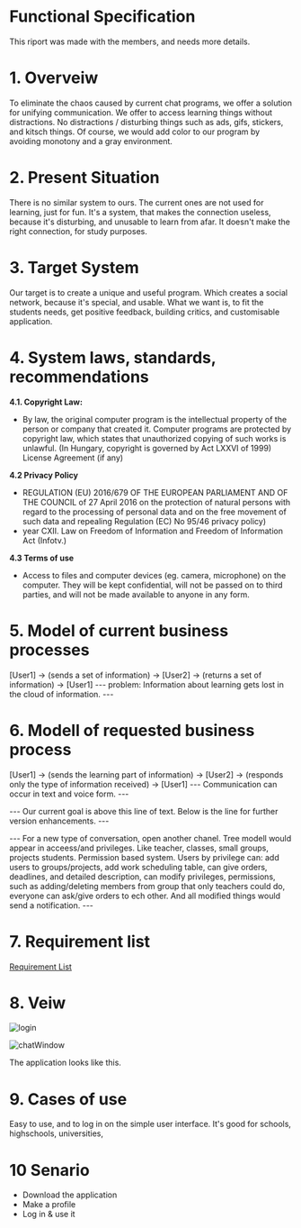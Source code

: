 # Functional Specification

This riport was made with the members, and needs more details.


# 1. Overveiw

To eliminate the chaos caused by current chat programs, we offer a solution for unifying communication. We offer to access learning things without distractions. No distractions / disturbing things such as ads, gifs, stickers, and kitsch things. Of course, we would add color to our program by avoiding monotony and a gray environment.

# 2. Present Situation

There is no similar system to ours. The current ones are not used for learning, just for fun. It's a system, that makes the connection useless, because it's disturbing, and unusable to learn from afar. It doesn't make the right connection, for study purposes. 

# 3. Target System

Our target is to create a unique and useful program. Which creates a social network, because it's special, and usable. What we want is, to fit the students needs, get positive feedback, building critics, and customisable application.

# 4. System laws, standards, recommendations

**4.1. Copyright Law:**

- By law, the original computer program is the intellectual property of the person or company that created it. Computer programs are protected by copyright law, which states that unauthorized copying of such works is unlawful. (In Hungary, copyright is governed by Act LXXVI of 1999) License Agreement (if any)

**4.2 Privacy Policy**

- REGULATION (EU) 2016/679 OF THE EUROPEAN PARLIAMENT AND OF THE COUNCIL of 27 April 2016 on the protection of natural persons with regard to the processing of personal data and on the free movement of such data and repealing Regulation (EC) No 95/46 privacy policy)
- year CXII. Law on Freedom of Information and Freedom of Information Act (Infotv.)

**4.3 Terms of use**

- Access to files and computer devices (eg. camera, microphone) on the computer. They will be kept confidential, will not be passed on to third parties, and will not be made available to anyone in any form.

# 5. Model of current business processes

[User1] -> (sends a set of information) -> [User2] -> (returns a set of information) -> [User1]
--- problem: Information about learning gets lost in the cloud of information. ---                                                  
                                                  
# 6. Modell of requested business process

[User1] -> (sends the learning part of information) -> [User2] -> (responds only the type of information received) -> [User1]
--- Communication can occur in text and voice form. ---

--- Our current goal is above this line of text. Below is the line for further version enhancements. ---

--- For a new type of conversation, open another chanel. Tree modell would appear in acceess/and privileges. Like teacher, classes, small groups, projects students. Permission based system. Users by privilege can: add users to groups/projects, add work scheduling table, can give orders, deadlines, and detailed description, can modify privileges, permissions, such as adding/deleting members from  group that only teachers could do, everyone can ask/give orders to ech other. And all modified things would send a notification. ---

# 7. Requirement list
[Requirement List](https://www.notion.so/67c6af5872ad433f85d5ff384d2307a0?v=b0ec53b48bf8483d954e16908574915b)


# 8. Veiw

![login](C:\Users\gengj\OneDrive\Képek\login.png)



![chatWindow](C:\Users\gengj\OneDrive\Képek\chatWindow.png)

The application looks like this.

# 9. Cases of use

Easy to use, and to log in on the simple user interface. It's good for schools, highschools, universities, 

# 10 Senario

- Download the application
- Make a profile
- Log in & use it
